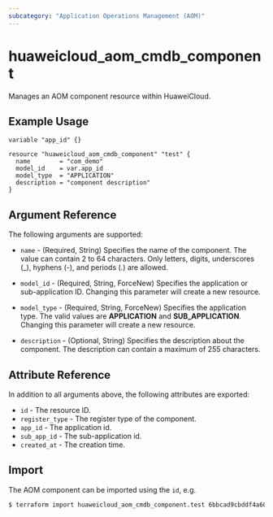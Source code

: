 ```yaml
---
subcategory: "Application Operations Management (AOM)"
---
```


# huaweicloud_aom_cmdb_component

Manages an AOM component resource within HuaweiCloud.

## Example Usage

```hcl
variable "app_id" {}

resource "huaweicloud_aom_cmdb_component" "test" {
  name        = "com_demo"
  model_id    = var.app_id
  model_type  = "APPLICATION"
  description = "component description"
}
```

## Argument Reference

The following arguments are supported:

* `name` - (Required, String) Specifies the name of the component. The value can contain 2 to 64 characters.
  Only letters, digits, underscores (_), hyphens (-), and periods (.) are allowed.

* `model_id` - (Required, String, ForceNew) Specifies the application or sub-application ID.
  Changing this parameter will create a new resource.

* `model_type` - (Required, String, ForceNew) Specifies the application type. The valid values are **APPLICATION** and **SUB_APPLICATION**.
  Changing this parameter will create a new resource.

* `description` - (Optional, String) Specifies the description about the component.
  The description can contain a maximum of 255 characters.

## Attribute Reference

In addition to all arguments above, the following attributes are exported:

* `id` - The resource ID.
* `register_type` - The register type of the component.
* `app_id` - The application id.
* `sub_app_id` - The sub-application id.
* `created_at` - The creation time.

## Import

The AOM component can be imported using the `id`, e.g.

```bash
$ terraform import huaweicloud_aom_cmdb_component.test 6bbcad9cbddf4a60abaf5358a9339c98
```
